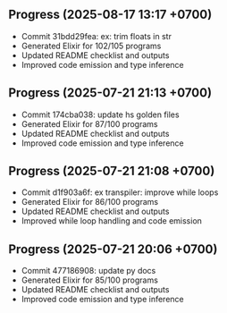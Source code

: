 ## Progress (2025-08-17 13:17 +0700)
- Commit 31bdd29fea: ex: trim floats in str
- Generated Elixir for 102/105 programs
- Updated README checklist and outputs
- Improved code emission and type inference

## Progress (2025-07-21 21:13 +0700)
- Commit 174cba038: update hs golden files
- Generated Elixir for 87/100 programs
- Updated README checklist and outputs
- Improved code emission and type inference
## Progress (2025-07-21 21:08 +0700)
- Commit d1f903a6f: ex transpiler: improve while loops
- Generated Elixir for 86/100 programs
- Updated README checklist and outputs
- Improved while loop handling and code emission
## Progress (2025-07-21 20:06 +0700)
- Commit 477186908: update py docs
- Generated Elixir for 85/100 programs
- Updated README checklist and outputs
- Improved code emission and type inference

